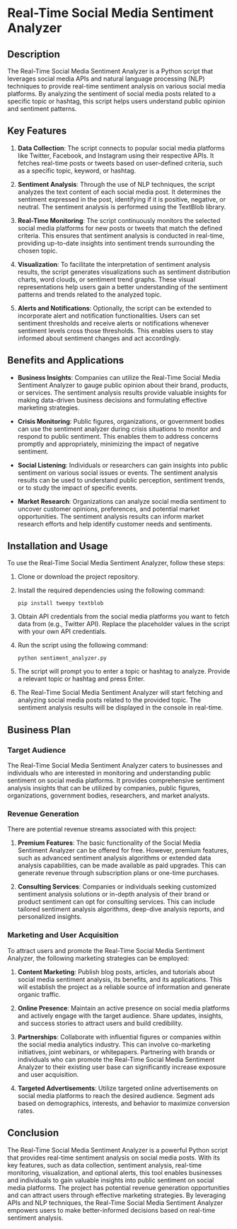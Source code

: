# Real-Time Social Media Sentiment Analyzer

## Description

The Real-Time Social Media Sentiment Analyzer is a Python script that leverages social media APIs and natural language processing (NLP) techniques to provide real-time sentiment analysis on various social media platforms. By analyzing the sentiment of social media posts related to a specific topic or hashtag, this script helps users understand public opinion and sentiment patterns.

## Key Features

1. **Data Collection**: The script connects to popular social media platforms like Twitter, Facebook, and Instagram using their respective APIs. It fetches real-time posts or tweets based on user-defined criteria, such as a specific topic, keyword, or hashtag.

2. **Sentiment Analysis**: Through the use of NLP techniques, the script analyzes the text content of each social media post. It determines the sentiment expressed in the post, identifying if it is positive, negative, or neutral. The sentiment analysis is performed using the TextBlob library.

3. **Real-Time Monitoring**: The script continuously monitors the selected social media platforms for new posts or tweets that match the defined criteria. This ensures that sentiment analysis is conducted in real-time, providing up-to-date insights into sentiment trends surrounding the chosen topic.

4. **Visualization**: To facilitate the interpretation of sentiment analysis results, the script generates visualizations such as sentiment distribution charts, word clouds, or sentiment trend graphs. These visual representations help users gain a better understanding of the sentiment patterns and trends related to the analyzed topic.

5. **Alerts and Notifications**: Optionally, the script can be extended to incorporate alert and notification functionalities. Users can set sentiment thresholds and receive alerts or notifications whenever sentiment levels cross those thresholds. This enables users to stay informed about sentiment changes and act accordingly.

## Benefits and Applications

- **Business Insights**: Companies can utilize the Real-Time Social Media Sentiment Analyzer to gauge public opinion about their brand, products, or services. The sentiment analysis results provide valuable insights for making data-driven business decisions and formulating effective marketing strategies.

- **Crisis Monitoring**: Public figures, organizations, or government bodies can use the sentiment analyzer during crisis situations to monitor and respond to public sentiment. This enables them to address concerns promptly and appropriately, minimizing the impact of negative sentiment.

- **Social Listening**: Individuals or researchers can gain insights into public sentiment on various social issues or events. The sentiment analysis results can be used to understand public perception, sentiment trends, or to study the impact of specific events.

- **Market Research**: Organizations can analyze social media sentiment to uncover customer opinions, preferences, and potential market opportunities. The sentiment analysis results can inform market research efforts and help identify customer needs and sentiments.

## Installation and Usage

To use the Real-Time Social Media Sentiment Analyzer, follow these steps:

1. Clone or download the project repository.

2. Install the required dependencies using the following command:

   ```
   pip install tweepy textblob
   ```

3. Obtain API credentials from the social media platforms you want to fetch data from (e.g., Twitter API). Replace the placeholder values in the script with your own API credentials.

4. Run the script using the following command:

   ```
   python sentiment_analyzer.py
   ```

5. The script will prompt you to enter a topic or hashtag to analyze. Provide a relevant topic or hashtag and press Enter.

6. The Real-Time Social Media Sentiment Analyzer will start fetching and analyzing social media posts related to the provided topic. The sentiment analysis results will be displayed in the console in real-time.

## Business Plan

### Target Audience

The Real-Time Social Media Sentiment Analyzer caters to businesses and individuals who are interested in monitoring and understanding public sentiment on social media platforms. It provides comprehensive sentiment analysis insights that can be utilized by companies, public figures, organizations, government bodies, researchers, and market analysts.

### Revenue Generation

There are potential revenue streams associated with this project:

1. **Premium Features**: The basic functionality of the Social Media Sentiment Analyzer can be offered for free. However, premium features, such as advanced sentiment analysis algorithms or extended data analysis capabilities, can be made available as paid upgrades. This can generate revenue through subscription plans or one-time purchases.

2. **Consulting Services**: Companies or individuals seeking customized sentiment analysis solutions or in-depth analysis of their brand or product sentiment can opt for consulting services. This can include tailored sentiment analysis algorithms, deep-dive analysis reports, and personalized insights.

### Marketing and User Acquisition

To attract users and promote the Real-Time Social Media Sentiment Analyzer, the following marketing strategies can be employed:

1. **Content Marketing**: Publish blog posts, articles, and tutorials about social media sentiment analysis, its benefits, and its applications. This will establish the project as a reliable source of information and generate organic traffic.

2. **Online Presence**: Maintain an active presence on social media platforms and actively engage with the target audience. Share updates, insights, and success stories to attract users and build credibility.

3. **Partnerships**: Collaborate with influential figures or companies within the social media analytics industry. This can involve co-marketing initiatives, joint webinars, or whitepapers. Partnering with brands or individuals who can promote the Real-Time Social Media Sentiment Analyzer to their existing user base can significantly increase exposure and user acquisition.

4. **Targeted Advertisements**: Utilize targeted online advertisements on social media platforms to reach the desired audience. Segment ads based on demographics, interests, and behavior to maximize conversion rates.

## Conclusion

The Real-Time Social Media Sentiment Analyzer is a powerful Python script that provides real-time sentiment analysis on social media posts. With its key features, such as data collection, sentiment analysis, real-time monitoring, visualization, and optional alerts, this tool enables businesses and individuals to gain valuable insights into public sentiment on social media platforms. The project has potential revenue generation opportunities and can attract users through effective marketing strategies. By leveraging APIs and NLP techniques, the Real-Time Social Media Sentiment Analyzer empowers users to make better-informed decisions based on real-time sentiment analysis.
